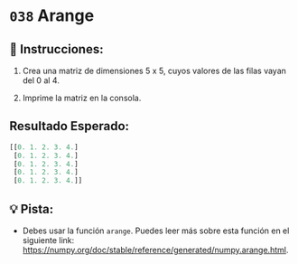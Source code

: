 # `038` Arange

## 📝 Instrucciones:

1. Crea una matriz de dimensiones 5 x 5, cuyos valores de las filas vayan del 0 al 4.

2. Imprime la matriz en la consola.

## Resultado Esperado:

```python
[[0. 1. 2. 3. 4.]
 [0. 1. 2. 3. 4.]
 [0. 1. 2. 3. 4.]
 [0. 1. 2. 3. 4.]
 [0. 1. 2. 3. 4.]]
```

## 💡 Pista:

+ Debes usar la función `arange`. Puedes leer más sobre esta función en el siguiente link: https://numpy.org/doc/stable/reference/generated/numpy.arange.html.